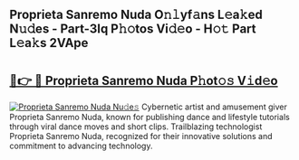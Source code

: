 ## Proprieta Sanremo Nuda O𝚗𝚕yf𝚊ns L𝚎a𝚔ed N𝚞𝚍es - Part-3Iq P𝚑𝚘tos Vi𝚍𝚎o - H𝚘𝚝 Part L𝚎a𝚔s 2VApe

# <h2><a href="http://kf05jv.oniu.top/?m=Proprieta+Sanremo+Nuda">🔗👉 🔴 Proprieta Sanremo Nuda P𝚑ot𝚘𝚜 V𝚒d𝚎o</a></h2>

[![Proprieta Sanremo Nuda Nu𝚍e𝚜](https://i.imgur.com/0qMVB7G.gif)](http://kf05jv.oniu.top/?m=Proprieta+Sanremo+Nuda)
Cybernetic artist and amusement giver Proprieta Sanremo Nuda, known for publishing dance and lifestyle tutorials through viral dance moves and short clips. Trailblazing technologist Proprieta Sanremo Nuda, recognized for their innovative solutions and commitment to advancing technology.  
